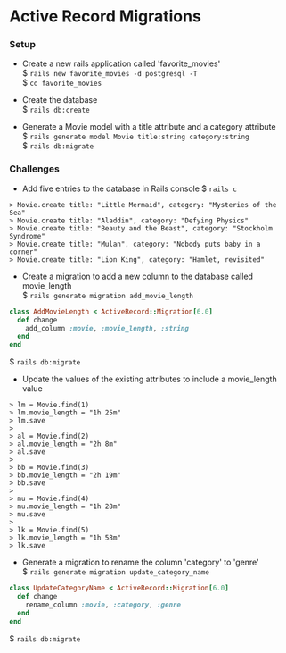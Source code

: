 # Active Record Migrations

### Setup
- Create a new rails application called 'favorite_movies'  
$ `rails new favorite_movies -d postgresql -T`  
$ `cd favorite_movies`

- Create the database  
$ `rails db:create`

- Generate a Movie model with a title attribute and a category attribute  
$ `rails generate model Movie title:string category:string`  
$ `rails db:migrate`

### Challenges
- Add five entries to the database in Rails console
$ `rails c`

```
> Movie.create title: "Little Mermaid", category: "Mysteries of the Sea"
> Movie.create title: "Aladdin", category: "Defying Physics"
> Movie.create title: "Beauty and the Beast", category: "Stockholm Syndrome"
> Movie.create title: "Mulan", category: "Nobody puts baby in a corner"
> Movie.create title: "Lion King", category: "Hamlet, revisited"
```

- Create a migration to add a new column to the database called movie_length  
$ `rails generate migration add_movie_length`
```ruby
class AddMovieLength < ActiveRecord::Migration[6.0]
  def change
    add_column :movie, :movie_length, :string
  end
end
```
$ `rails db:migrate`

- Update the values of the existing attributes to include a movie_length value
```
> lm = Movie.find(1)
> lm.movie_length = "1h 25m"
> lm.save
>
> al = Movie.find(2)
> al.movie_length = "2h 8m"
> al.save
>
> bb = Movie.find(3)
> bb.movie_length = "2h 19m"
> bb.save
>
> mu = Movie.find(4)
> mu.movie_length = "1h 28m"
> mu.save
>
> lk = Movie.find(5)
> lk.movie_length = "1h 58m"
> lk.save
```

- Generate a migration to rename the column 'category' to 'genre'  
$ `rails generate migration update_category_name`
```ruby
class UpdateCategoryName < ActiveRecord::Migration[6.0]
  def change
    rename_column :movie, :category, :genre
  end
end
```
$ `rails db:migrate`
